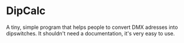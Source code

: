 # DipCalc
A tiny, simple program that helps people to convert DMX adresses into dipswitches. It shouldn't need a documentation, it's very easy to use.
